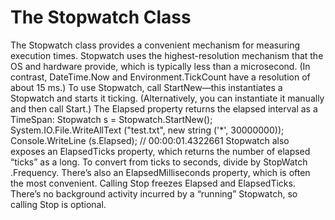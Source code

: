 # The Stopwatch Class
The Stopwatch class provides a convenient mechanism for measuring execution times. Stopwatch uses the highest-resolution mechanism that the OS and hardware provide, which is typically less than a microsecond. (In contrast, DateTime.Now and Environment.TickCount have a resolution of about 15 ms.)
To use Stopwatch, call StartNew—this instantiates a Stopwatch and starts it ticking. (Alternatively, you can instantiate it manually and then call Start.) The Elapsed property returns the elapsed interval as a TimeSpan:
    Stopwatch s = Stopwatch.StartNew();
    System.IO.File.WriteAllText ("test.txt", new string ('*', 30000000));
    Console.WriteLine (s.Elapsed);       // 00:00:01.4322661
Stopwatch also exposes an ElapsedTicks property, which returns the number of elapsed “ticks” as a long. To convert from ticks to seconds, divide by StopWatch .Frequency. There’s also an ElapsedMilliseconds property, which is often the most convenient.
Calling Stop freezes Elapsed and ElapsedTicks. There’s no background activity incurred by a “running” Stopwatch, so calling Stop is optional.